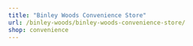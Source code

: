 ```yaml
---
title: "Binley Woods Convenience Store"
url: /binley-woods/binley-woods-convenience-store/
shop: convenience
---
```

